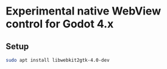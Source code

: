 # Experimental native WebView control for Godot 4.x

## Setup

```bash
sudo apt install libwebkit2gtk-4.0-dev
```